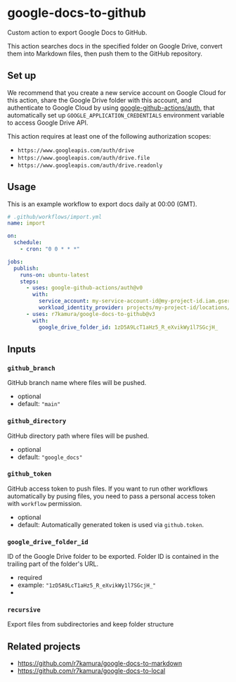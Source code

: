 # google-docs-to-github

Custom action to export Google Docs to GitHub.

This action searches docs in the specified folder on Google Drive,
convert them into Markdown files, then push them to the GitHub repository.

## Set up

We recommend that you create a new service account on Google Cloud for this action, share the Google Drive folder with this account,
and authenticate to Google Cloud by using [google-github-actions/auth](https://github.com/google-github-actions/auth),
that automatically set up `GOOGLE_APPLICATION_CREDENTIALS` environment variable to access Google Drive API.

This action requires at least one of the following authorization scopes:

- `https://www.googleapis.com/auth/drive`
- `https://www.googleapis.com/auth/drive.file`
- `https://www.googleapis.com/auth/drive.readonly`

## Usage

This is an example workflow to export docs daily at 00:00 (GMT).

```yaml
# .github/workflows/import.yml
name: import

on:
  schedule:
    - cron: "0 0 * * *"

jobs:
  publish:
    runs-on: ubuntu-latest
    steps:
      - uses: google-github-actions/auth@v0
        with:
          service_account: my-service-account-id@my-project-id.iam.gserviceaccount.com
          workload_identity_provider: projects/my-project-id/locations/global/workloadIdentityPools/my-pool-id/providers/my-provider-id
      - uses: r7kamura/google-docs-to-github@v3
        with:
          google_drive_folder_id: 1zD5A9LcT1aHz5_R_eXvikWy1l7SGcjH_
```

## Inputs

### `github_branch`

GitHub branch name where files will be pushed.

- optional
- default: `"main"`

### `github_directory`

GitHub directory path where files will be pushed.

- optional
- default: `"google_docs"`

### `github_token`

GitHub access token to push files.
If you want to run other workflows automatically by pusing files, you need to pass a personal access token with `workflow` permission.

- optional
- default: Automatically generated token is used via `github.token`.

### `google_drive_folder_id`

ID of the Google Drive folder to be exported. Folder ID is contained in the trailing part of the folder's URL.

- required
- example: `"1zD5A9LcT1aHz5_R_eXvikWy1l7SGcjH_"`
- 
### `recursive`

Export files from subdirectories and keep folder structure

## Related projects

- https://github.com/r7kamura/google-docs-to-markdown
- https://github.com/r7kamura/google-docs-to-local
